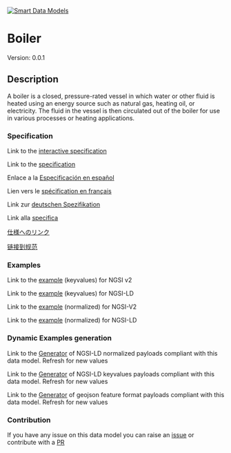 [![Smart Data Models](https://smartdatamodels.org/wp-content/uploads/2022/01/SmartDataModels_logo.png "Logo")](https://smartdatamodels.org)
# Boiler
Version: 0.0.1

## Description 

A boiler is a closed, pressure-rated vessel in which water or other fluid is heated using an energy source such as natural gas, heating oil, or electricity. The fluid in the vessel is then circulated out of the boiler for use in various processes or heating applications.
### Specification

Link to the [interactive specification](https://swagger.lab.fiware.org/?url=https://smart-data-models.github.io/dataModel.S4BLDG/Boiler/swagger.yaml)

Link to the [specification](https://github.com/smart-data-models/dataModel.S4BLDG/blob/master/Boiler/doc/spec.md)

Enlace a la [Especificación en español](https://github.com/smart-data-models/dataModel.S4BLDG/blob/master/Boiler/doc/spec_ES.md)

Lien vers le [spécification en français](https://github.com/smart-data-models/dataModel.S4BLDG/blob/master/Boiler/doc/spec_FR.md)

Link zur [deutschen Spezifikation](https://github.com/smart-data-models/dataModel.S4BLDG/blob/master/Boiler/doc/spec_DE.md)

Link alla [specifica](https://github.com/smart-data-models/dataModel.S4BLDG/blob/master/Boiler/doc/spec_IT.md)

[仕様へのリンク](https://github.com/smart-data-models/dataModel.S4BLDG/blob/master/Boiler/doc/spec_JA.md)

[链接到规范](https://github.com/smart-data-models/dataModel.S4BLDG/blob/master/Boiler/doc/spec_ZH.md)
### Examples

Link to the [example](https://smart-data-models.github.io/dataModel.S4BLDG/Boiler/examples/example.json) (keyvalues) for NGSI v2

Link to the [example](https://smart-data-models.github.io/dataModel.S4BLDG/Boiler/examples/example.jsonld) (keyvalues) for NGSI-LD

Link to the [example](https://smart-data-models.github.io/dataModel.S4BLDG/Boiler/examples/example-normalized.json) (normalized) for NGSI-V2

Link to the [example](https://smart-data-models.github.io/dataModel.S4BLDG/Boiler/examples/example-normalized.jsonld) (normalized) for NGSI-LD
### Dynamic Examples generation

Link to the [Generator](https://smartdatamodels.org/extra/ngsi-ld_generator.php?schemaUrl=https://raw.githubusercontent.com/smart-data-models/dataModel.S4BLDG/master/Boiler/schema.json&email=info@smartdatamodels.org) of NGSI-LD normalized payloads compliant with this data model. Refresh for new values

Link to the [Generator](https://smartdatamodels.org/extra/ngsi-ld_generator_keyvalues.php?schemaUrl=https://raw.githubusercontent.com/smart-data-models/dataModel.S4BLDG/master/Boiler/schema.json&email=info@smartdatamodels.org) of NGSI-LD keyvalues payloads compliant with this data model. Refresh for new values

Link to the [Generator](https://smartdatamodels.org/extra/geojson_features_generator.php?schemaUrl=https://raw.githubusercontent.com/smart-data-models/dataModel.S4BLDG/master/Boiler/schema.json&email=info@smartdatamodels.org) of geojson feature format payloads compliant with this data model. Refresh for new values
### Contribution

 If you have any issue on this data model you can raise an [issue](https://github.com/smart-data-models/dataModel.S4BLDG/issues)  or contribute with a [PR](https://github.com/smart-data-models/dataModel.S4BLDG/pulls)